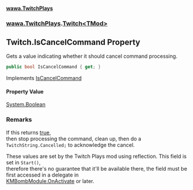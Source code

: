#### [wawa.TwitchPlays](index.md 'index')
### [wawa.TwitchPlays](wawa.TwitchPlays.md 'wawa.TwitchPlays').[Twitch&lt;TMod&gt;](Twitch{TMod}.md 'wawa.TwitchPlays.Twitch<TMod>')

## Twitch<TMod>.IsCancelCommand Property

Gets a value indicating whether it should cancel command processing.

```csharp
public bool IsCancelCommand { get; }
```

Implements [IsCancelCommand](ITwitchDeclarable.IsCancelCommand.md 'wawa.TwitchPlays.ITwitchDeclarable.IsCancelCommand')

#### Property Value
[System.Boolean](https://docs.microsoft.com/en-us/dotnet/api/System.Boolean 'System.Boolean')

### Remarks
  
If this returns [true](https://docs.microsoft.com/en-us/dotnet/csharp/language-reference/builtin-types/bool 'https://docs.microsoft.com/en-us/dotnet/csharp/language-reference/builtin-types/bool'),  
then stop processing the command, clean up, then do a `
            TwitchString.Cancelled;` to acknowledge the cancel.  
  
These values are set by the Twitch Plays mod using reflection. This field is set in `Start()`,  
therefore there's no guarantee that it'll be available there, the field must be first accessed in a delegate in  
[KMBombModule.OnActivate](https://docs.microsoft.com/en-us/dotnet/api/KMBombModule.OnActivate 'KMBombModule.OnActivate') or later.